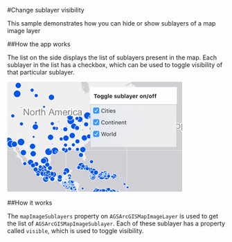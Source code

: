#Change sublayer visibility

This sample demonstrates how you can hide or show sublayers of a map image layer

##How the app works

The list on the side displays the list of sublayers present in the map. Each sublayer in the list has a checkbox, which can be used to toggle visibility of that particular sublayer.

![](image1.png)

##How it works

The `mapImageSublayers` property on `AGSArcGISMapImageLayer` is used to get the list of `AGSArcGISMapImageSublayer`. Each of these sublayer has a property called `visible`, which is used to toggle visibility.



